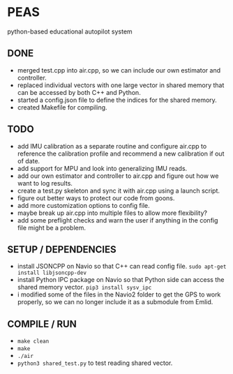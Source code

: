 # PEAS

python-based educational autopilot system

## DONE

- merged test.cpp into air.cpp, so we can include our own estimator and controller.
- replaced individual vectors with one large vector in shared memory that can be accessed by both C++ and Python.
- started a config.json file to define the indices for the shared memory.
- created Makefile for compiling.

## TODO

- add IMU calibration as a separate routine and configure air.cpp to reference the calibration profile and recommend a new calibration if out of date.
- add support for MPU and look into generalizing IMU reads.
- add our own estimator and controller to air.cpp and figure out how we want to log results.
- create a test.py skeleton and sync it with air.cpp using a launch script.
- figure out better ways to protect our code from goons.
- add more customization options to config file.
- maybe break up air.cpp into multiple files to allow more flexibility?
- add some preflight checks and warn the user if anything in the config file might be a problem.

## SETUP / DEPENDENCIES

- install JSONCPP on Navio so that C++ can read config file. `sudo apt-get install libjsoncpp-dev`
- install Python IPC package on Navio so that Python side can access the shared memory vector. `pip3 install sysv_ipc`
- i modified some of the files in the Navio2 folder to get the GPS to work properly, so we can no longer include it as a submodule from Emlid.

## COMPILE / RUN

- `make clean`
- `make`
- `./air`
- `python3 shared_test.py` to test reading shared vector.
